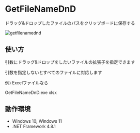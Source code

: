 # GetFileNameDnD
ドラッグ&amp;ドロップしたファイルのパスをクリップボードに保存する

![getfilenamednd](https://github.com/user-attachments/assets/a1ae439f-d9c1-4879-9d10-17a008bfec84)


## 使い方

引数にドラッグ&amp;ドロップをしたいファイルの拡張子を指定できます

引数を指定しないとすべてのファイルに対応します

例) Excelファイルなら

GetFileNameDnD.exe xlsx

## 動作環境

- Windows 10, Windows 11
- .NET Framework 4.8.1
